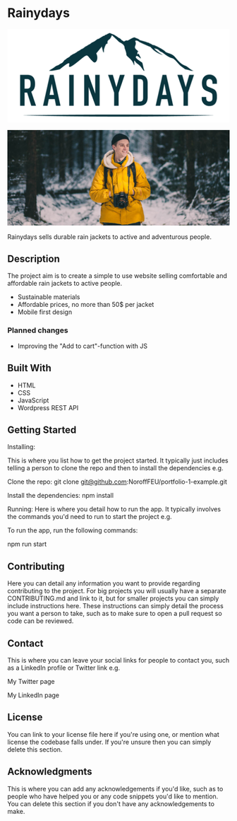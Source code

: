 # Rainydays

![Rainydays logo](./rainydays-logo.jpg?raw=true)

![logo](https://raw.githubusercontent.com/Noroff-FEU-Assignments/cross-course-project-kribac12/main/images/founder.jpg)

Rainydays sells durable rain jackets to active and adventurous people.

## Description

The project aim is to create a simple to use website selling comfortable and affordable rain jackets to active people.

- Sustainable materials
- Affordable prices, no more than 50$ per jacket
- Mobile first design

### Planned changes

- Improving the "Add to cart"-function with JS

## Built With

- HTML
- CSS
- JavaScript
- Wordpress REST API

## Getting Started

Installing:

This is where you list how to get the project started. It typically just includes telling a person to clone the repo and then to install the dependencies e.g.

Clone the repo:
git clone git@github.com:NoroffFEU/portfolio-1-example.git

Install the dependencies:
npm install

Running:
Here is where you detail how to run the app. It typically involves the commands you'd need to run to start the project e.g.

To run the app, run the following commands:

npm run start

## Contributing

Here you can detail any information you want to provide regarding contributing to the project. For big projects you will usually have a separate CONTRIBUTING.md and link to it, but for smaller projects you can simply include instructions here. These instructions can simply detail the process you want a person to take, such as to make sure to open a pull request so code can be reviewed.

## Contact

This is where you can leave your social links for people to contact you, such as a LinkedIn profile or Twitter link e.g.

My Twitter page

My LinkedIn page

## License

You can link to your license file here if you're using one, or mention what license the codebase falls under. If you're unsure then you can simply delete this section.

## Acknowledgments

This is where you can add any acknowledgements if you'd like, such as to people who have helped you or any code snippets you'd like to mention. You can delete this section if you don't have any acknowledgements to make.
